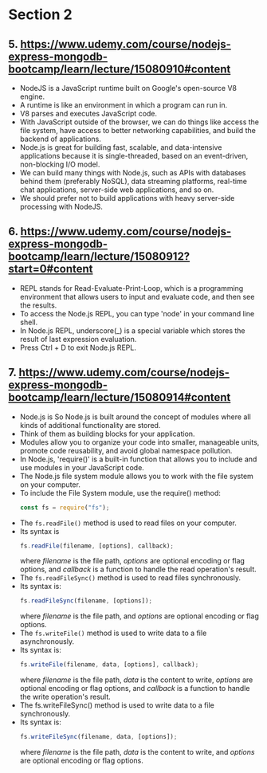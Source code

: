 # Section 2

## 5. https://www.udemy.com/course/nodejs-express-mongodb-bootcamp/learn/lecture/15080910#content

- NodeJS is a JavaScript runtime built on Google's open-source V8 engine.
- A runtime is like an environment in which a program can run in.
- V8 parses and executes JavaScript code.
- With JavaScript outside of the browser, we can do things like access the file system, have access to better networking capabilities, and build the backend of applications.
- Node.js is great for building fast, scalable, and data-intensive applications because it is single-threaded, based on an event-driven, non-blocking I/O model.
- We can build many things with Node.js, such as APIs with databases behind them (preferably NoSQL), data streaming platforms, real-time chat applications, server-side web applications, and so on.
- We should prefer not to build applications with heavy server-side processing with NodeJS.

## 6. https://www.udemy.com/course/nodejs-express-mongodb-bootcamp/learn/lecture/15080912?start=0#content

- REPL stands for Read-Evaluate-Print-Loop, which is a programming environment that allows users to input and evaluate code, and then see the results.
- To access the Node.js REPL, you can type 'node' in your command line shell.
- In Node.js REPL, underscore(\_) is a special variable which stores the result of last expression evaluation.
- Press Ctrl + D to exit Node.js REPL.

## 7. https://www.udemy.com/course/nodejs-express-mongodb-bootcamp/learn/lecture/15080914#content

- Node.js is So Node.js is built around the concept of modules where all kinds of additional functionality are stored.
- Think of them as building blocks for your application.
- Modules allow you to organize your code into smaller, manageable units, promote code reusability, and avoid global namespace pollution.
- In Node.js, 'require()' is a built-in function that allows you to include and use modules in your JavaScript code.
- The Node.js file system module allows you to work with the file system on your computer.
- To include the File System module, use the require() method:
  ```javascript
  const fs = require("fs");
  ```
- The `fs.readFile()` method is used to read files on your computer.
- Its syntax is
  ```javascript
  fs.readFile(filename, [options], callback);
  ```
  where _filename_ is the file path, _options_ are optional encoding or flag options, and _callback_ is a function to handle the read operation's result.
- The `fs.readFileSync()` method is used to read files synchronously.
- Its syntax is:
  ```javascript
  fs.readFileSync(filename, [options]);
  ```
  where _filename_ is the file path, and _options_ are optional encoding or flag options.
- The `fs.writeFile()` method is used to write data to a file asynchronously.
- Its syntax is:
  ```javascript
  fs.writeFile(filename, data, [options], callback);
  ```
  where _filename_ is the file path, _data_ is the content to write, _options_ are optional encoding or flag options, and _callback_ is a function to handle the write operation's result.
- The fs.writeFileSync() method is used to write data to a file synchronously.
- Its syntax is:
  ```javascript
  fs.writeFileSync(filename, data, [options]);
  ```
  where _filename_ is the file path, _data_ is the content to write, and _options_ are optional encoding or flag options.
